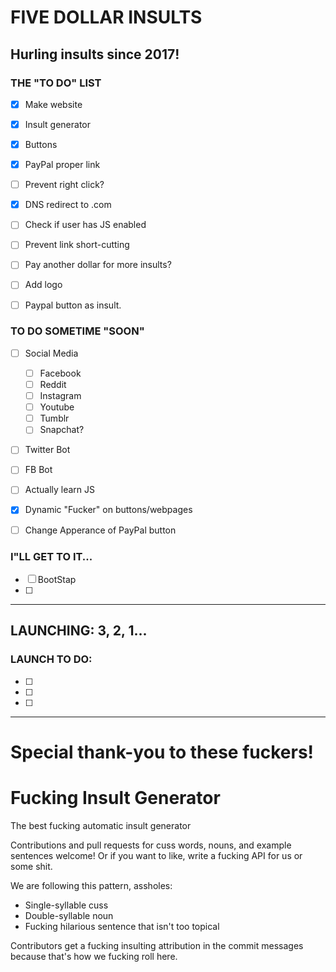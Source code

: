 # FIVE DOLLAR INSULTS
## Hurling insults since 2017!

### THE "TO DO" LIST
- [x] Make website
- [x] Insult generator
- [x] Buttons
- [x] PayPal proper link
- [ ] Prevent right click?
- [x] DNS redirect to .com
- [ ] Check if user has JS enabled
- [ ] Prevent link short-cutting
- [ ] Pay another dollar for more insults?
- [ ] Add logo
- [ ] Paypal button as insult.



### TO DO SOMETIME "SOON"
- [ ] Social Media 
  - [ ] Facebook
  - [ ] Reddit
  - [ ] Instagram
  - [ ] Youtube
  - [ ] Tumblr
  - [ ] Snapchat?
- [ ] Twitter Bot
- [ ] FB Bot
- [ ] Actually learn JS
- [x] Dynamic "Fucker" on buttons/webpages
- [ ] Change Apperance of PayPal button




### I"LL GET TO IT...
- [ ] BootStap
- [ ] 


------
## LAUNCHING: 3, 2, 1...
### LAUNCH TO DO:

- [ ] 
- [ ] 
- [ ] 



------
# Special thank-you to these fuckers!
# Fucking Insult Generator

The best fucking automatic insult generator

Contributions and pull requests for cuss words, nouns, and example sentences welcome! Or if you want to like, write a fucking API for us or some shit.

We are following this pattern, assholes:
  - Single-syllable cuss
  - Double-syllable noun
  - Fucking hilarious sentence that isn't too topical

Contributors get a fucking insulting attribution in the commit messages because that's how we fucking roll here.

